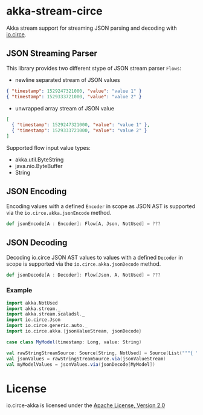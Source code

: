 # akka-stream-circe

Akka stream support for streaming JSON parsing and decoding with [io.circe](https://io.circe.github.io/io.circe/).

## JSON Streaming Parser

This library provides two different stype of JSON stream parser `Flows`:

- newline separated stream of JSON values
```json
{ "timestamp": 1529247321000, "value": "value 1" }
{ "timestamp": 1529333721000, "value": "value 2" }
```
- unwrapped array stream of JSON value
```json
[
  { "timestamp": 1529247321000, "value": "value 1" },
  { "timestamp": 1529333721000, "value": "value 2" }
]
```

Supported flow input value types:
- akka.util.ByteString
- java.nio.ByteBuffer
- String


## JSON Encoding

Encoding values with a defined `Encoder` in scope as JSON AST is supported via the  `io.circe.akka.jsonEncode` method.
```scala
def jsonEncode[A : Encoder]: Flow[A, Json, NotUsed] = ???
```

## JSON Decoding

Decoding io.circe JSON AST values to values with a defined `Decoder` in scope is supported via the `io.circe.akka.jsonDecode`
method.
```scala
def jsonDecode[A : Decoder]: Flow[Json, A, NotUsed] = ???
```

### Example

```scala
import akka.NotUsed
import akka.stream._
import akka.stream.scaladsl._
import io.circe.Json
import io.circe.generic.auto._
import io.circe.akka.{jsonValueStream, jsonDecode}

case class MyModel(timestamp: Long, value: String)

val rawStringStreamSource: Source[String, NotUsed] = Source(List("""{ "timestamp": 1529247321000, "value": "value 1" }\n""", """{ "timestamp": 1529333721000, "value": "value 2" }\n"""))
val jsonValues = rawStringStreamSource.via(jsonValueStream)
val myModelValues = jsonValues.via(jsonDecode[MyModel])
```

# License

io.circe-akka is licensed under the [Apache License, Version 2.0](http://www.apache.org/licenses/LICENSE-2.0)
